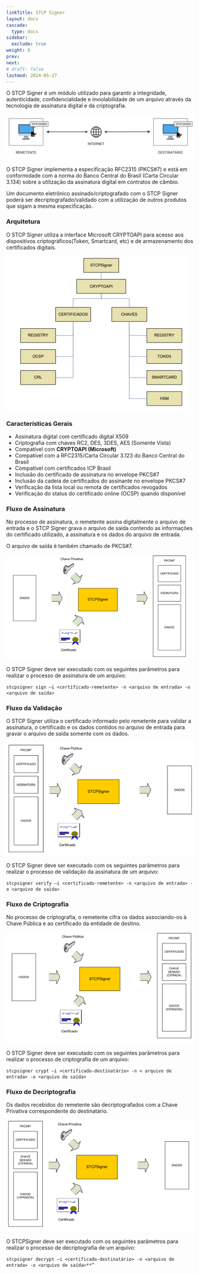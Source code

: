 ```yaml
---
linkTitle: STCP Signer
layout: docs
cascade:
  type: docs
sidebar:
  exclude: true
weight: 6
prev:
next:
# draft: false
lastmod: 2024-05-27
---
```

O STCP Signer é um módulo utilizado para garantir a integridade, autenticidade, confidencialidade e inviolabilidade de um arquivo através da tecnologia de assinatura digital e da criptografia.

![](sign-01.png "O desenho ilustra a comunicação entre um remetente e um destinatário")

O STCP Signer implementa a especificação RFC2315 (PKCS#7) e está em conformidade com a norma do Banco Central do Brasil (Carta Circular 3.134) sobre a utilização da assinatura digital em contratos de câmbio.

Um documento eletrônico assinado/criptografado com o STCP Signer poderá ser decriptografado/validado com a utilização de outros produtos que sigam a mesma especificação.

### Arquitetura

O STCP Signer utiliza a interface Microsoft CRYPTOAPI para acesso aos dispositivos criptográficos(Token, Smartcard, etc) e de armazenamento dos certificados digitais.

![](sign-02.png)

### Características Gerais

* Assinatura digital com certificado digital X509
* Criptografia com chaves RC2, DES, 3DES, AES (Somente Vista)
* Compatível com **CRYPTOAPI (Microsoft)**
* Compatível com a RFC2315/Carta Circular 3.123 do Banco Central do Brasil
* Compatível com certificados ICP Brasil
* Inclusão do certificado de assinatura no envelope PKCS#7
* Inclusão da cadeia de certificados do assinante no envelope PKCS#7
* Verificação da lista local ou remota de certificados revogados
* Verificação do status do certificado online (OCSP) quando disponível

### Fluxo de Assinatura

No processo de assinatura, o remetente assina digitalmente o arquivo de entrada e o STCP Signer grava o arquivo de saída contendo as informações do certificado utilizado, a assinatura e os dados do arquivo de entrada.

O arquivo de saída é também chamado de PKCS#7.

![](sign-03.png)

O STCP Signer deve ser executado com os seguintes parâmetros para realizar o processo de assinatura de um arquivo:

```
stcpsigner sign –i <certificado-remetente> -n <arquivo de entrada> -o <arquivo de saída>
```

### Fluxo da Validação

O STCP Signer utiliza o certificado informado pelo remetente para validar a assinatura, o certificado e os dados contidos no arquivo de entrada para gravar o arquivo de saída somente com os dados.

![](sign-04.png)

O STCP Signer deve ser executado com os seguintes parâmetros para realizar o processo de validação da assinatura de um arquivo:

```
stcpsigner verify –i <certificado-remetente> -n <arquivo de entrada> -o <arquivo de saída>
```

### Fluxo de Criptografia

No processo de criptografia, o remetente cifra os dados associando-os à Chave Pública e ao certificado da entidade de destino.

![](sign-05.png)

O STCP Signer deve ser executado com os seguintes parâmetros para realizar o processo de criptografia de um arquivo:

```
stcpsigner crypt –i <certificado-destinatário> -n < arquivo de entrada> -o <arquivo de saída>
```
### Fluxo de Decriptografia

Os dados recebidos do remetente são decriptografados com a Chave Privativa correspondente do destinatário.

![](sign-06.png)

O STCPSigner deve ser executado com os seguintes parâmetros para realizar o processo de decriptografia de um arquivo:

```
stcpsigner decrypt –i <certificado-destinatário> -n <arquivo de entrada> -o <arquivo de saída>**”
```
